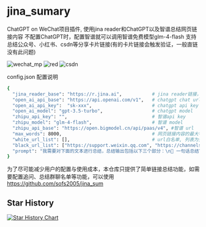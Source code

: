 # jina_sumary
ChatGPT on WeChat项目插件, 使用jina reader和ChatGPT以及智谱总结网页链接内容
不配置ChatGPT时，配置智谱就可以调用智谱免费模型glm-4-flash
支持总结公众号、小红书、csdn等分享卡片链接(有的卡片链接会触发验证，一般直链没有此问题)

![wechat_mp](./docs/images/wechat_mp.jpg)
![red](./docs/images/red.jpg)
![csdn](./docs/images/csdn.jpg)

config.json 配置说明
```bash
{
  "jina_reader_base": "https://r.jina.ai",           # jina reader链接，默认为https://r.jina.ai
  "open_ai_api_base": "https://api.openai.com/v1",   # chatgpt chat url
  "open_ai_api_key":  "sk-xxx",                      # chatgpt api key
  "open_ai_model": "gpt-3.5-turbo",                  # chatgpt model
  "zhipu_api_key": "",                               # 智谱api key
  "zhipu_model": "glm-4-flash",                      # 智谱 model
  "zhipu_api_base": "https://open.bigmodel.cn/api/paas/v4", #智谱 url
  "max_words": 8000,                                 # 网页链接内容的最大字数，防止超过最大输入token，使用字符串长度简单计数
  "white_url_list": [],                              # url白名单, 列表为空时不做限制，黑名单优先级大于白名单，即当一个url既在白名单又在黑名单时，黑名单生效
  "black_url_list": ["https://support.weixin.qq.com", "https://channels-aladin.wxqcloud.qq.com"],  # url黑名单，排除不支持总结的视频号等链接
  "prompt": "我需要对下面的文本进行总结，总结输出包括以下三个部分：\n📖 一句话总结\n🔑 关键要点,用数字序号列出3-5个文章的核心内容\n🏷 标签: #xx #xx\n请使用emoji让你的表达更生动。"                           # 链接内容总结提示词
}
```

为了尽可能减少用户的配置与使用成本，本仓库只提供了简单链接总结功能，如需要配置追问、总结群聊名单等功能，可以使用 https://github.com/sofs2005/jina_sum

## Star History

[![Star History Chart](https://api.star-history.com/svg?repos=hanfangyuan4396/jina_sum&type=Date)](https://star-history.com/#hanfangyuan4396/jina_sum&Date)
